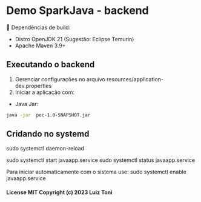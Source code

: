 # Demo SparkJava - backend


 📖 Dependências de build:

 * Distro OpenJDK 21 (Sugestão: Eclipse Temurin) 
 * Apache Maven 3.9+

## Executando o backend

 1. Gerenciar configurações no arquivo resources/application-dev.properties
 2. Iniciar a aplicação com: 

 * Java Jar:
```sh
java -jar  poc-1.0-SNAPSHOT.jar
```
## Cridando no systemd

sudo systemctl daemon-reload

sudo systemctl start javaapp.service
sudo systemctl status javaapp.service

Para iniciar automaticamente com o sistema use:
sudo systemctl enable javaapp.service


#### License MIT Copyright (c) 2023 Luiz Toni
